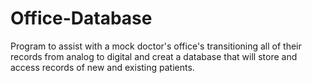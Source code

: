 # Office-Database
Program to assist with a mock doctor's office's transitioning all of their records from analog to digital and creat a database that will store and access records of new and existing patients.
